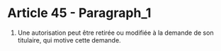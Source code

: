 # Article 45 - Paragraph_1

1. Une autorisation peut être retirée ou modifiée à la demande de son titulaire, qui motive cette demande.
